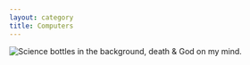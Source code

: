 ```yaml
---
layout: category
title: Computers
---
```


<img alt="Science bottles in the background, death & God on my mind." src="/_image/Computers.png?raw=true"/>
